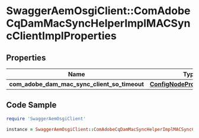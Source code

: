 # SwaggerAemOsgiClient::ComAdobeCqDamMacSyncHelperImplMACSyncClientImplProperties

## Properties

Name | Type | Description | Notes
------------ | ------------- | ------------- | -------------
**com_adobe_dam_mac_sync_client_so_timeout** | [**ConfigNodePropertyInteger**](ConfigNodePropertyInteger.md) |  | [optional] 

## Code Sample

```ruby
require 'SwaggerAemOsgiClient'

instance = SwaggerAemOsgiClient::ComAdobeCqDamMacSyncHelperImplMACSyncClientImplProperties.new(com_adobe_dam_mac_sync_client_so_timeout: null)
```


